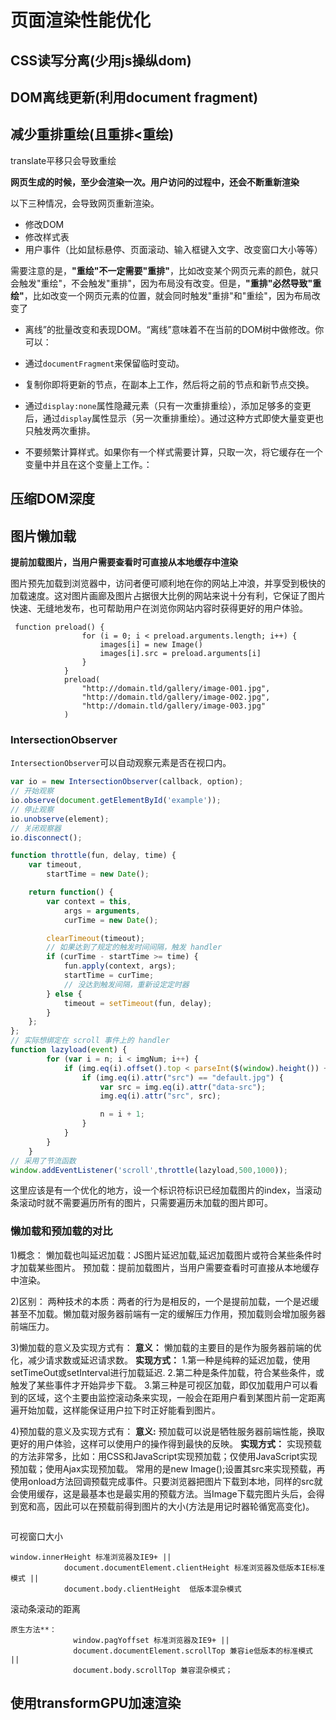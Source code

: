 # 页面渲染性能优化

## CSS读写分离(少用js操纵dom)

## DOM离线更新(利用document fragment)

## 减少重排重绘(且重排<重绘)

translate平移只会导致重绘

**网页生成的时候，至少会渲染一次。用户访问的过程中，还会不断重新渲染**

以下三种情况，会导致网页重新渲染。

- 修改DOM
- 修改样式表
- 用户事件（比如鼠标悬停、页面滚动、输入框键入文字、改变窗口大小等等）

需要注意的是，**"重绘"不一定需要"重排"**，比如改变某个网页元素的颜色，就只会触发"重绘"，不会触发"重排"，因为布局没有改变。但是，**"重排"必然导致"重绘"**，比如改变一个网页元素的位置，就会同时触发"重排"和"重绘"，因为布局改变了

- 离线”的批量改变和表现DOM。“离线”意味着不在当前的DOM树中做修改。你可以：

- 通过`documentFragment`来保留临时变动。
- 复制你即将更新的节点，在副本上工作，然后将之前的节点和新节点交换。
- 通过`display:none`属性隐藏元素（只有一次重排重绘），添加足够多的变更后，通过`display`属性显示（另一次重排重绘）。通过这种方式即使大量变更也只触发两次重排。

- 不要频繁计算样式。如果你有一个样式需要计算，只取一次，将它缓存在一个变量中并且在这个变量上工作。：

## 压缩DOM深度

## 图片懒加载

**提前加载图片，当用户需要查看时可直接从本地缓存中渲染**

图片预先加载到浏览器中，访问者便可顺利地在你的网站上冲浪，并享受到极快的加载速度。这对图片画廊及图片占据很大比例的网站来说十分有利，它保证了图片快速、无缝地发布，也可帮助用户在浏览你网站内容时获得更好的用户体验。

```JS
 function preload() {  
                for (i = 0; i < preload.arguments.length; i++) {  
                    images[i] = new Image()  
                    images[i].src = preload.arguments[i]  
                }  
            }  
            preload(  
                "http://domain.tld/gallery/image-001.jpg",  
                "http://domain.tld/gallery/image-002.jpg",  
                "http://domain.tld/gallery/image-003.jpg"  
            )  
```

### IntersectionObserver

`IntersectionObserver`可以自动观察元素是否在视口内。

```js
var io = new IntersectionObserver(callback, option);
// 开始观察
io.observe(document.getElementById('example'));
// 停止观察
io.unobserve(element);
// 关闭观察器
io.disconnect();
```



```js
function throttle(fun, delay, time) {
    var timeout,
        startTime = new Date();

    return function() {
        var context = this,
            args = arguments,
            curTime = new Date();

        clearTimeout(timeout);
        // 如果达到了规定的触发时间间隔，触发 handler
        if (curTime - startTime >= time) {
            fun.apply(context, args);
            startTime = curTime;
            // 没达到触发间隔，重新设定定时器
        } else {
            timeout = setTimeout(fun, delay);
        }
    };
};
// 实际想绑定在 scroll 事件上的 handler
function lazyload(event) {
        for (var i = n; i < imgNum; i++) {
            if (img.eq(i).offset().top < parseInt($(window).height()) + parseInt($(window).scrollTop())) {
                if (img.eq(i).attr("src") == "default.jpg") {
                    var src = img.eq(i).attr("data-src");
                    img.eq(i).attr("src", src);

                    n = i + 1;
                }
            }
        }
    }
// 采用了节流函数
window.addEventListener('scroll',throttle(lazyload,500,1000));
```

这里应该是有一个优化的地方，设一个标识符标识已经加载图片的index，当滚动条滚动时就不需要遍历所有的图片，只需要遍历未加载的图片即可。

### 懒加载和预加载的对比

1)概念：
 懒加载也叫延迟加载：JS图片延迟加载,延迟加载图片或符合某些条件时才加载某些图片。
 预加载：提前加载图片，当用户需要查看时可直接从本地缓存中渲染。

2)区别：
 两种技术的本质：两者的行为是相反的，一个是提前加载，一个是迟缓甚至不加载。懒加载对服务器前端有一定的缓解压力作用，预加载则会增加服务器前端压力。

3)懒加载的意义及实现方式有：
 **意义：**
 懒加载的主要目的是作为服务器前端的优化，减少请求数或延迟请求数。
 **实现方式：**
 1.第一种是纯粹的延迟加载，使用setTimeOut或setInterval进行加载延迟.
 2.第二种是条件加载，符合某些条件，或触发了某些事件才开始异步下载。
 3.第三种是可视区加载，即仅加载用户可以看到的区域，这个主要由监控滚动条来实现，一般会在距用户看到某图片前一定距离遍开始加载，这样能保证用户拉下时正好能看到图片。

4)预加载的意义及实现方式有：
 **意义:**
 预加载可以说是牺牲服务器前端性能，换取更好的用户体验，这样可以使用户的操作得到最快的反映。
 **实现方式：**
 实现预载的方法非常多，比如：用CSS和JavaScript实现预加载；仅使用JavaScript实现预加载；使用Ajax实现预加载。
 常用的是new Image();设置其src来实现预载，再使用onload方法回调预载完成事件。只要浏览器把图片下载到本地，同样的src就会使用缓存，这是最基本也是最实用的预载方法。当Image下载完图片头后，会得到宽和高，因此可以在预载前得到图片的大小(方法是用记时器轮循宽高变化)。

```

```

可视窗口大小

```
window.innerHeight 标准浏览器及IE9+ ||
            document.documentElement.clientHeight 标准浏览器及低版本IE标准模式 ||
            document.body.clientHeight  低版本混杂模式
```

滚动条滚动的距离

```JS
原生方法**：
              window.pagYoffset 标准浏览器及IE9+ ||
              document.documentElement.scrollTop 兼容ie低版本的标准模式 ||
              document.body.scrollTop 兼容混杂模式；
```

## 使用transformGPU加速渲染

